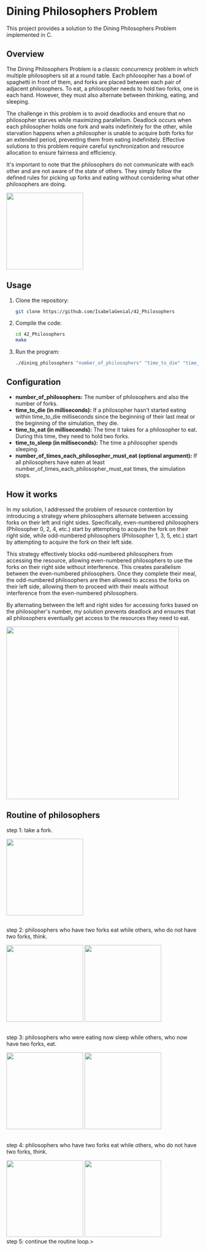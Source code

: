 # Dining Philosophers Problem

This project provides a solution to the Dining Philosophers Problem implemented in C.


## Overview

The Dining Philosophers Problem is a classic concurrency problem in which multiple philosophers sit at a round table. Each philosopher has a bowl of spaghetti in front of them, and forks are placed between each pair of adjacent philosophers. To eat, a philosopher needs to hold two forks, one in each hand. However, they must also alternate between thinking, eating, and sleeping.

The challenge in this problem is to avoid deadlocks and ensure that no philosopher starves while maximizing parallelism. Deadlock occurs when each philosopher holds one fork and waits indefinitely for the other, while starvation happens when a philosopher is unable to acquire both forks for an extended period, preventing them from eating indefinitely. Effective solutions to this problem require careful synchronization and resource allocation to ensure fairness and efficiency.

It's important to note that the philosophers do not communicate with each other and are not aware of the state of others. They simply follow the defined rules for picking up forks and eating without considering what other philosophers are doing.

<img  src="https://cdn.discordapp.com/attachments/1021438070727381063/1210259840891617352/Design_sem_nome_4.png?ex=65e9e94f&is=65d7744f&hm=162c1b6285df9edc49a8055cae9da1452982f8c2f85d353e05112fe841d9cc6d&"  width="200"  height="200">

## Usage

1. Clone the repository:

    ```bash
    git clone https://github.com/IsabelaGenial/42_Philosophers
    ```

2. Compile the code:

    ```bash
    cd 42_Philosophers
    make
    ```

3. Run the program:

    ```bash
    ./dining_philosophers "number_of_philosophers" "time_to_die" "time_to_eat" "time_to_sleep" [number_of_times_each_philosopher_must_eat]
    ```

## Configuration

- **number_of_philosophers:** The number of philosophers and also the number of forks.
- **time_to_die (in milliseconds):** If a philosopher hasn’t started eating within time_to_die milliseconds since the beginning of their last meal or the beginning of the simulation, they die.
- **time_to_eat (in milliseconds):** The time it takes for a philosopher to eat. During this time, they need to hold two forks.
- **time_to_sleep (in milliseconds):** The time a philosopher spends sleeping.
- **number_of_times_each_philosopher_must_eat (optional argument):** If all philosophers have eaten at least number_of_times_each_philosopher_must_eat times, the simulation stops.

## How it works

In my solution, I addressed the problem of resource contention by introducing a strategy where philosophers alternate between accessing forks on their left and right sides. Specifically, even-numbered philosophers (Philosopher 0, 2, 4, etc.) start by attempting to acquire the fork on their right side, while odd-numbered philosophers (Philosopher 1, 3, 5, etc.) start by attempting to acquire the fork on their left side.

This strategy effectively blocks odd-numbered philosophers from accessing the resource, allowing even-numbered philosophers to use the forks on their right side without interference. This creates parallelism between the even-numbered philosophers. Once they complete their meal, the odd-numbered philosophers are then allowed to access the forks on their left side, allowing them to proceed with their meals without interference from the even-numbered philosophers.

By alternating between the left and right sides for accessing forks based on the philosopher's number, my solution prevents deadlock and ensures that all philosophers eventually get access to the resources they need to eat.

<div>
<img  src="https://cdn.discordapp.com/attachments/1021438070727381063/1215410192444031056/Philosopher_Project_Flowchart_-_Exemplo_de_fluxograma_de_central_de_atendimento_5.png?ex=65fca5f3&is=65ea30f3&hm=6b213dacb460312ee5dae0b06e53a6be0d8c1a47ba58ec0720bd91d628c84340&"  width=""  height="450">
<div/>
    
## Routine of philosophers
step 1: take a fork.
<div>
<img  src="https://cdn.discordapp.com/attachments/1021438070727381063/1210264415090376734/0.png?ex=65fc6292&is=65e9ed92&hm=d026e3631894662d471ab504fdf6994d57537dcd547c763bc5000fe57522a1d9&"  width="200"  height="200">
<div/>

## 
step 2: philosophers who have two forks eat while others, who do not have two forks, think.
<div>
<img  src="https://cdn.discordapp.com/attachments/1021438070727381063/1210264415530917978/0_1.png?ex=65e9ed92&is=65d77892&hm=83fb3663161aa8ec08c62fe0fcf404b1808537b661db918a4894b5cd16daa851&"  width="200"  height="200">
<img  src="https://cdn.discordapp.com/attachments/1021438070727381063/1210264415870525501/0_3.png?ex=65e9ed92&is=65d77892&hm=9085fca5540c8cb19536b2e3d7aa9faa0eca602ec5fd04902c3edce1dc08c1e7&"  width="200"  height="200">
<div/>

## 
step 3: philosophers who were eating now sleep while others, who now have two forks, eat.
<div>
<img  src="https://cdn.discordapp.com/attachments/1021438070727381063/1210264416184967218/0_4.png?ex=65e9ed92&is=65d77892&hm=d22840a52b3b3d9518e4de931fe2fac2efd415cbb116e82ed624280eeda49b8f&"  width="200"  height="200">
<img  src="https://cdn.discordapp.com/attachments/1021438070727381063/1210264416453656586/0_5.png?ex=65e9ed92&is=65d77892&hm=e5bacd32b851bb576effe4e9044afb1aa32acdbe5baa08ea82d2101488e5285b&"  width="200"  height="200">
<div/>

## 
step 4: philosophers who have two forks eat while others, who do not have two forks, think.
<div>
<img  src="https://cdn.discordapp.com/attachments/1021438070727381063/1210264416764039228/0_6.png?ex=65e9ed92&is=65d77892&hm=d1183322175f8d86e1dba3021e39d08fdfc0a3e2dc6646d6fe528204f821263f&"  width="200"  height="200">
<img  src="https://cdn.discordapp.com/attachments/1021438070727381063/1210264417103511622/0_7.png?ex=65e9ed92&is=65d77892&hm=b0d82059e6dc88eee1a620bd8a5eef944bea9bac84529034bdc20fb5dfe826fb&"  width="200"  height="200">
<div/>
step 5: continue the routine loop.>
